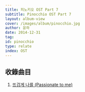 ```yaml
---
title: 피노키오 OST Part 7
subtitle: Pinocchio OST Part 7
layout: album-view
cover: /images/album/pinocchio.jpg
author: 윤하
date: 2014-12-31
tag:
id: pinocchio
type: relate
index: OST
---
```


## 收錄曲目

1. [뜨겁게 나를 (Passionate to me)](/pinocchio/passionate-to-me/)
